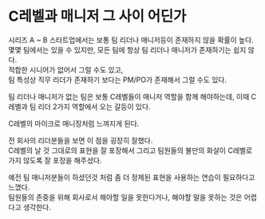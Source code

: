 # C레벨과 매니저 그 사이 어딘가

시리즈 A ~ B 스타트업에서는 보통 팀 리더나 매니저등이 존재하지 않을 확률이 높다.  
몇몇 팀에서는 있을 수 있지만, 모든 팀에 항상 팀 리더나 매니저가 존재하기는 쉽지 않다.  
적합한 시니어가 없어서 그럴 수도 있고,  
팀 특성상 직무 리더가 존재하기 보다는 PM/PO가 존재해서 그럴 수도 있다.  
  
팀 리더나 매니저가 없는 팀은 보통 C레벨들이 매니저 역할을 함께 해야하는데, 이때 C레벨과 팀 리더 2가지 역할에서 오는 갈등이 있다.  



C레벨의 마이크로 매니징처럼 느껴지게 된다.

전 회사의 리더분들을 보면 이 점을 굉장히 잘했다.  
C레벨의 날 것 그대로의 표현을 잘 포장해서 
그리고 팀원들의 불만의 화살이 C레벨로 가지 않도록 잘 포장을 해주셨다.  
  
예전 팀 매니저분들이 하셨던것 처럼 좀 더 정제된 표현을 사용하는 연습이 필요하다고 느꼈다.  
팀원들의 존중을 위해 회사로서 해야할 일을 못한다거나, 해야할 말을 못하는 것은 어렵다고 생각한다.  
